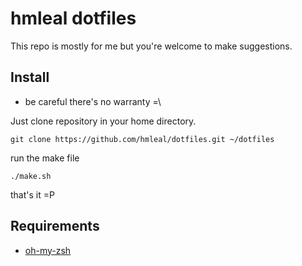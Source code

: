 hmleal dotfiles
===============

This repo is mostly for me but you're welcome to make suggestions.

Install
-------

* be careful there's no warranty =\

Just clone repository in your home directory.

```
git clone https://github.com/hmleal/dotfiles.git ~/dotfiles
```

run the make file

```
./make.sh
```

that's it =P

Requirements
------------
* [oh-my-zsh](https://github.com/robbyrussell/oh-my-zsh)
